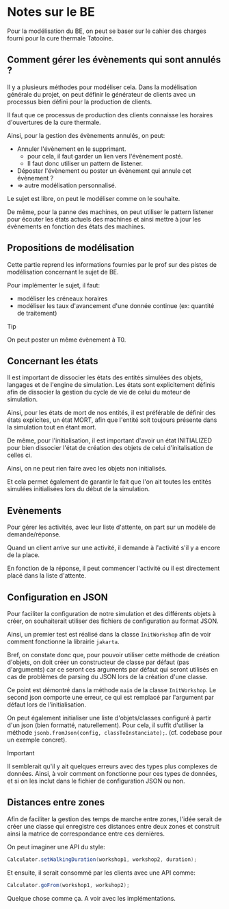 # Notes sur le BE

Pour la modélisation du BE, on peut se baser sur le cahier des charges fourni pour la cure thermale Tatooine.

## Comment gérer les évènements qui sont annulés ?

Il y a plusieurs méthodes pour modéliser cela.
Dans la modélisation générale du projet, on peut définir le générateur de clients avec un processus bien défini pour la
production de clients.

Il faut que ce processus de production des clients connaisse les horaires d'ouvertures de la cure thermale.

Ainsi, pour la gestion des évènements annulés, on peut:

- Annuler l'évènement en le supprimant.
    - pour cela, il faut garder un lien vers l'évènement posté.
    - Il faut donc utiliser un pattern de listener.
- Déposter l'évènement ou poster un évènement qui annule cet évènement ?
- => autre modélisation personnalisé.

Le sujet est libre, on peut le modéliser comme on le souhaite.

De même, pour la panne des machines, on peut utiliser le pattern listener pour écouter les états actuels des machines et
ainsi mettre à jour les évènements en fonction des états des machines.

## Propositions de modélisation

Cette partie reprend les informations fournies par le prof sur des pistes de modélisation concernant le sujet de BE.

Pour implémenter le sujet, il faut:

- modéliser les créneaux horaires
- modéliser les taux d'avancement d'une donnée continue (ex: quantité de traitement)

> [!TIP]
> On peut poster un même évènement à T0.

## Concernant les états

Il est important de dissocier les états des entités simulées des objets, langages et de l'engine de simulation.
Les états sont explicitement définis afin de dissocier la gestion du cycle de vie de celui du moteur de simulation.

Ainsi, pour les états de mort de nos entités, il est préférable de définir des états explicites, un état MORT, afin que
l'entité soit toujours présente dans la simulation tout en étant mort.

De même, pour l'initialisation, il est important d'avoir un état INITIALIZED pour bien dissocier l'état de création des
objets de celui d'initalisation de celles ci.

Ainsi, on ne peut rien faire avec les objets non initialisés.

Et cela permet également de garantir le fait que l'on ait toutes les entités simulées initialisées lors du début de la
simulation.

## Evènements

Pour gérer les activités, avec leur liste d'attente, on part sur un modèle de demande/réponse.

Quand un client arrive sur une activité, il demande à l'activité s'il y a encore de la place.

En fonction de la réponse, il peut commencer l'activité ou il est directement placé dans la liste d'attente.

## Configuration en JSON

Pour faciliter la configuration de notre simulation et des différents objets à créer, on souhaiterait utiliser des
fichiers de configuration au format JSON.

Ainsi, un premier test est réalisé dans la classe `InitWorkshop` afin de voir comment fonctionne la librairie `jakarta`.

Bref, on constate donc que, pour pouvoir utiliser cette méthode de création d'objets, on doit créer un constructeur de
classe par défaut (pas d'arguments) car ce seront ces arguments par défaut qui seront utilisés en cas de problèmes de
parsing du JSON lors de la création d'une classe.

Ce point est démontré dans la méthode `main` de la classe `InitWorkshop`. Le second json comporte une erreur, ce qui est
remplacé par l'argument par défaut lors de l'initialisation.

On peut également initialiser une liste d'objets/classes configuré à partir d'un json (bien formatté, naturellement).
Pour cela, il suffit d'utiliser la méthode `jsonb.fromJson(config, classToInstanciate);`.
(cf. codebase pour un exemple concret).

> [!IMPORTANT]
> Il semblerait qu'il y ait quelques erreurs avec des types plus complexes de données.
> Ainsi, à voir comment on fonctionne pour ces types de données, et si on les inclut dans le fichier de configuration
> JSON ou non.

## Distances entre zones

Afin de faciliter la gestion des temps de marche entre zones, l'idée serait de créer une classe qui enregistre ces
distances entre deux zones et construit ainsi la matrice de correspondance entre ces dernières.

On peut imaginer une API du style:

```java
Calculator.setWalkingDuration(workshop1, workshop2, duration);
```

Et ensuite, il serait consommé par les clients avec une API comme:

```java
Calculator.goFrom(workshop1, workshop2);
```

Quelque chose comme ça. A voir avec les implémentations.
